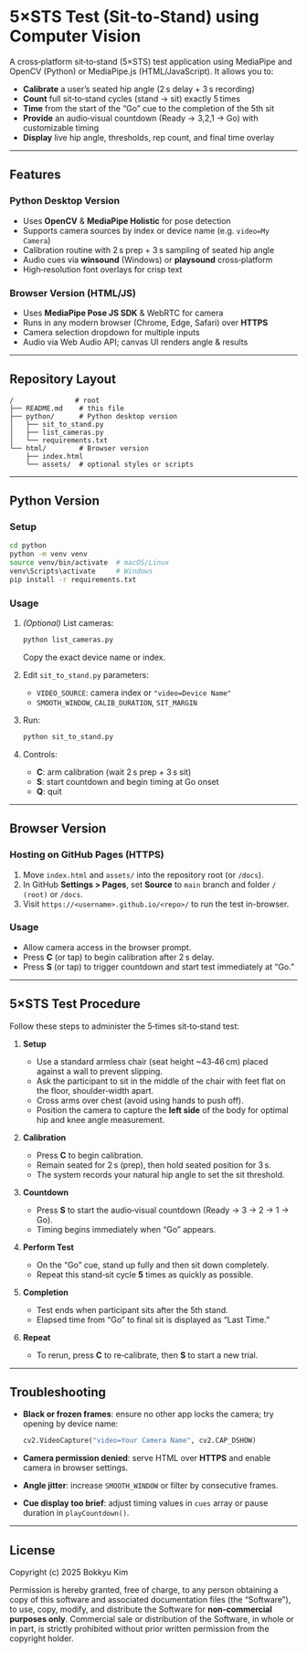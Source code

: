 # 5×STS Test (Sit‑to‑Stand) using Computer Vision

A cross‑platform sit‑to‑stand (5×STS) test application using MediaPipe and OpenCV (Python) or MediaPipe.js (HTML/JavaScript). It allows you to:

* **Calibrate** a user’s seated hip angle (2 s delay + 3 s recording)
* **Count** full sit‑to‑stand cycles (stand → sit) exactly 5 times
* **Time** from the start of the “Go” cue to the completion of the 5th sit
* **Provide** an audio‑visual countdown (Ready → 3,2,1 → Go) with customizable timing
* **Display** live hip angle, thresholds, rep count, and final time overlay

---

## Features

### Python Desktop Version

* Uses **OpenCV** & **MediaPipe Holistic** for pose detection
* Supports camera sources by index or device name (e.g. `video=My Camera`)
* Calibration routine with 2 s prep + 3 s sampling of seated hip angle
* Audio cues via **winsound** (Windows) or **playsound** cross‑platform
* High‑resolution font overlays for crisp text

### Browser Version (HTML/JS)

* Uses **MediaPipe Pose JS SDK** & WebRTC for camera
* Runs in any modern browser (Chrome, Edge, Safari) over **HTTPS**
* Camera selection dropdown for multiple inputs
* Audio via Web Audio API; canvas UI renders angle & results

---

## Repository Layout

```
/               # root
├── README.md    # this file
├── python/      # Python desktop version
│   ├── sit_to_stand.py
│   ├── list_cameras.py
│   └── requirements.txt
└── html/        # Browser version
    ├── index.html
    └── assets/  # optional styles or scripts
```

---

## Python Version

### Setup

```bash
cd python
python -m venv venv
source venv/bin/activate  # macOS/Linux
venv\Scripts\activate     # Windows
pip install -r requirements.txt
```

### Usage

1. *(Optional)* List cameras:

   ```bash
   python list_cameras.py
   ```

   Copy the exact device name or index.

2. Edit `sit_to_stand.py` parameters:

   * `VIDEO_SOURCE`: camera index or `"video=Device Name"`
   * `SMOOTH_WINDOW`, `CALIB_DURATION`, `SIT_MARGIN`

3. Run:

   ```bash
   python sit_to_stand.py
   ```

4. Controls:

   * **C**: arm calibration (wait 2 s prep + 3 s sit)
   * **S**: start countdown and begin timing at Go onset
   * **Q**: quit

---

## Browser Version

### Hosting on GitHub Pages (HTTPS)

1. Move `index.html` and `assets/` into the repository root (or `/docs`).
2. In GitHub **Settings > Pages**, set **Source** to `main` branch and folder `/ (root)` or `/docs`.
3. Visit `https://<username>.github.io/<repo>/` to run the test in-browser.

### Usage

* Allow camera access in the browser prompt.
* Press **C** (or tap) to begin calibration after 2 s delay.
* Press **S** (or tap) to trigger countdown and start test immediately at “Go.”

---

## 5×STS Test Procedure

Follow these steps to administer the 5‑times sit‑to‑stand test:

1. **Setup**

   * Use a standard armless chair (seat height \~43‑46 cm) placed against a wall to prevent slipping.
   * Ask the participant to sit in the middle of the chair with feet flat on the floor, shoulder‑width apart.
   * Cross arms over chest (avoid using hands to push off).
   * Position the camera to capture the **left side** of the body for optimal hip and knee angle measurement.

2. **Calibration**

   * Press **C** to begin calibration.
   * Remain seated for 2 s (prep), then hold seated position for 3 s.
   * The system records your natural hip angle to set the sit threshold.

3. **Countdown**

   * Press **S** to start the audio‑visual countdown (Ready → 3 → 2 → 1 → Go).
   * Timing begins immediately when “Go” appears.

4. **Perform Test**

   * On the “Go” cue, stand up fully and then sit down completely.
   * Repeat this stand‑sit cycle **5** times as quickly as possible.

5. **Completion**

   * Test ends when participant sits after the 5th stand.
   * Elapsed time from “Go” to final sit is displayed as “Last Time.”

6. **Repeat**

   * To rerun, press **C** to re‑calibrate, then **S** to start a new trial.

---

## Troubleshooting

* **Black or frozen frames**: ensure no other app locks the camera; try opening by device name:

  ```python
  cv2.VideoCapture("video=Your Camera Name", cv2.CAP_DSHOW)
  ```
* **Camera permission denied**: serve HTML over **HTTPS** and enable camera in browser settings.
* **Angle jitter**: increase `SMOOTH_WINDOW` or filter by consecutive frames.
* **Cue display too brief**: adjust timing values in `cues` array or pause duration in `playCountdown()`.

---

## License

Copyright (c) 2025 Bokkyu Kim

Permission is hereby granted, free of charge, to any person obtaining a copy of this software and associated documentation files (the “Software”), to use, copy, modify, and distribute the Software for **non-commercial purposes only**. Commercial sale or distribution of the Software, in whole or in part, is strictly prohibited without prior written permission from the copyright holder.
